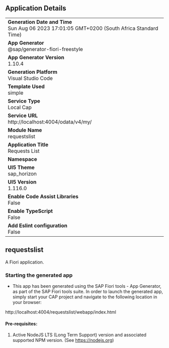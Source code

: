 ## Application Details
|               |
| ------------- |
|**Generation Date and Time**<br>Sun Aug 06 2023 17:01:05 GMT+0200 (South Africa Standard Time)|
|**App Generator**<br>@sap/generator-fiori-freestyle|
|**App Generator Version**<br>1.10.4|
|**Generation Platform**<br>Visual Studio Code|
|**Template Used**<br>simple|
|**Service Type**<br>Local Cap|
|**Service URL**<br>http://localhost:4004/odata/v4/my/
|**Module Name**<br>requestslist|
|**Application Title**<br>Requests List|
|**Namespace**<br>|
|**UI5 Theme**<br>sap_horizon|
|**UI5 Version**<br>1.116.0|
|**Enable Code Assist Libraries**<br>False|
|**Enable TypeScript**<br>False|
|**Add Eslint configuration**<br>False|

## requestslist

A Fiori application.

### Starting the generated app

-   This app has been generated using the SAP Fiori tools - App Generator, as part of the SAP Fiori tools suite.  In order to launch the generated app, simply start your CAP project and navigate to the following location in your browser:

http://localhost:4004/requestslist/webapp/index.html

#### Pre-requisites:

1. Active NodeJS LTS (Long Term Support) version and associated supported NPM version.  (See https://nodejs.org)


